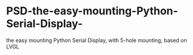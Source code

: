 # PSD-the-easy-mounting-Python-Serial-Display-
the easy mounting Python Serial Display, with 5-hole mounting, based on LVGL
